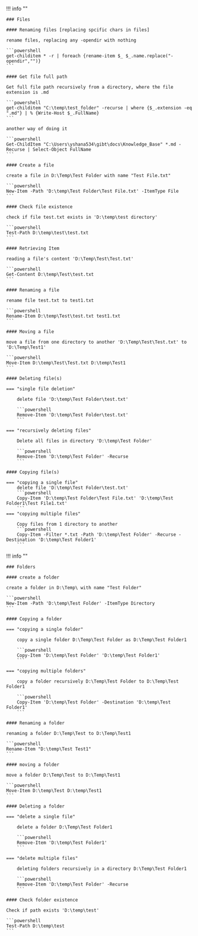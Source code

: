 !!! info ""

    ### Files

    #### Renaming files [replacing spcific chars in files]

    rename files, replacing any -opendir with nothing

    ```powershell
    get-childitem * -r | foreach {rename-item $_ $_.name.replace("-opendir","")}
    ```

    #### Get file full path

    Get full file path recursively from a directory, where the file extension is .md

    ```powershell
    get-childitem "C:\temp\test_folder" -recurse | where {$_.extension -eq ".md"} | % {Write-Host $_.FullName}
    ```

    another way of doing it

    ```powershell
    Get-ChildItem "C:\Users\yshana534\gibt\docs\Knowledge_Base" *.md -Recurse | Select-Object FullName
    ```

    #### Create a file

    create a file in D:\Temp\Test Folder with name "Test File.txt"

    ```powershell
    New-Item -Path 'D:\temp\Test Folder\Test File.txt' -ItemType File
    ```

    #### Check file existence

    check if file test.txt exists in 'D:\temp\test directory'

    ```powershell
    Test-Path D:\temp\test\test.txt
    ```

    #### Retrieving Item

    reading a file's content 'D:\Temp\Test\Test.txt'

    ```powershell
    Get-Content D:\temp\Test\test.txt
    ```

    #### Renaming a file

    rename file test.txt to test1.txt

    ```powershell
    Rename-Item D:\temp\Test\test.txt test1.txt
    ```

    #### Moving a file

    move a file from one directory to another 'D:\Temp\Test\Test.txt' to 'D:\Temp\Test1'

    ```powershell
    Move-Item D:\temp\Test\Test.txt D:\temp\Test1
    ```

    #### Deleting file(s)

    === "single file deletion"

        delete file 'D:\temp\Test Folder\test.txt'

        ```powershell
        Remove-Item 'D:\temp\Test Folder\test.txt'
        ```

    === "recursively deleting files"
        
        Delete all files in directory 'D:\temp\Test Folder'

        ```powershell
        Remove-Item 'D:\temp\Test Folder' -Recurse
        ```

    #### Copying file(s)

    === "copying a single file"
        delete file 'D:\temp\Test Folder\test.txt'
        ```powershell
        Copy-Item 'D:\temp\Test Folder\Test File.txt' 'D:\temp\Test Folder1\Test File1.txt'
        ```
    === "copying multiple files"
        
        Copy files from 1 directory to another
        ```powershell
        Copy-Item -Filter *.txt -Path 'D:\temp\Test Folder' -Recurse -Destination 'D:\temp\Test Folder1'
        ```

!!! info ""

    ### Folders

    #### create a folder
    
    create a folder in D:\Temp\ with name "Test Folder"

    ```powershell
    New-Item -Path 'D:\temp\Test Folder' -ItemType Directory
    ```

    #### Copying a folder

    === "copying a single folder"

        copy a single folder D:\Temp\Test Folder as D:\Temp\Test Folder1

        ```powershell
        Copy-Item 'D:\temp\Test Folder' 'D:\temp\Test Folder1'
        ```

    === "copying multiple folders"
        
        copy a folder recursively D:\Temp\Test Folder to D:\Temp\Test Folder1

        ```powershell
        Copy-Item 'D:\temp\Test Folder' -Destination 'D:\temp\Test Folder1'
        ```

    #### Renaming a folder

    renaming a folder D:\Temp\Test to D:\Temp\Test1

    ```powershell
    Rename-Item "D:\temp\Test Test1"
    ```

    #### moving a folder

    move a folder D:\Temp\Test to D:\Temp\Test1

    ```powershell
    Move-Item D:\temp\Test D:\temp\Test1
    ```

    #### Deleting a folder

    === "delete a single file"

        delete a folder D:\Temp\Test Folder1

        ```powershell
        Remove-Item 'D:\temp\Test Folder1'
        ```

    === "delete multiple files"
        
        deleting folders recursively in a directory D:\Temp\Test Folder1

        ```powershell
        Remove-Item 'D:\temp\Test Folder' -Recurse
        ```

    #### Check folder existence

    Check if path exists 'D:\temp\test'

    ```powershell
    Test-Path D:\temp\test
    ```
